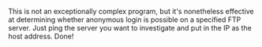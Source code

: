 This is not an exceptionally complex program, but it's nonetheless effective at determining whether anonymous login is possible on a specified FTP server.
Just ping the server you want to investigate and put in the IP as the host address. Done!
